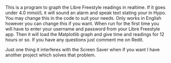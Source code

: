 This is a program to graph the Libre Freestyle readings in realtime. If it goes under 4.0 mmol/L it will sound an alarm and speak text stating your in Hypo. You may change this in the code to suit your needs. Only works in English however you can change this if you want. When run for the first time you will have to enter your username and password from your Libre Freestyle app. Then it will load the Matplotlib graph and give time and readings for 12 hours or so. If you have any questions just comment me on Redit.

Just one thing it interferes with the Screen Saver when if you want I have another project which solves that problem.
